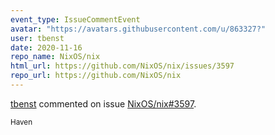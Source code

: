 ```yaml
---
event_type: IssueCommentEvent
avatar: "https://avatars.githubusercontent.com/u/863327?"
user: tbenst
date: 2020-11-16
repo_name: NixOS/nix
html_url: https://github.com/NixOS/nix/issues/3597
repo_url: https://github.com/NixOS/nix
---
```


<a href='https://github.com/tbenst' target='_blank'>tbenst</a> commented on issue <a href='https://github.com/NixOS/nix/issues/3597' target='_blank'>NixOS/nix#3597</a>.

<small>Haven